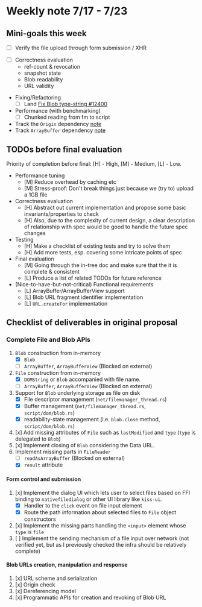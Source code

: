 # Weekly note 7/17 - 7/23

## Mini-goals this week
+ [ ] Verify the file upload through form submission / XHR
- [ ] Correctness evaluation
    - ref-count & revocation
    - snapshot state
    - Blob readability
    - URL validity
- Fixing/Refactoring
    - [ ] Land [Fix Blob type-string #12400](https://github.com/servo/servo/pull/12400)
- Performance (with benchmarking)
    - [ ] Chunked reading from fm to script
- Track the `Origin` dependency [note](../notes/origin.md)
- Track `ArrayBuffer` dependency [note](../notes/typed_array.md)

## TODOs before final evaluation

Priority of completion before final: [H] - High, [M] - Medium, [L] - Low.

+ Performance tuning
    + [M] Reduce overhead by caching etc
    + [M] Stress-proof: Don't break things just because we (try to) upload a 1GB file
+ Correctness evaluation
    + [H] Abstract out current implementation and propose some basic invariants/properties to check
    + [H] Also, due to the complexity of current design, a clear description of relationship with spec would be good to handle the future spec changes
+ Testing
    + [H] Make a checklist of existing tests and try to solve them
    + [H] Add more tests, esp. covering some intricate points of spec
+ Final evaluation
    + [M] Going through the in-tree doc and make sure that the it is complete & consistent
    + [L] Produce a list of related TODOs for future reference
+ (Nice-to-have-but-not-critical) Functional requirements
    + [L] ArrayBuffer/ArrayBufferView support
    + [L] Blob URL fragment identifier implementation
    + [L] `URL.createFor` implementation



## Checklist of deliverables in original proposal
### Complete File and Blob APIs
1. `Blob` construction from in-memory
    - [x] `Blob`
    - [ ] `ArrayBuffer`, `ArrayBufferView` (Blocked on external)
2. `File` construction from in-memory
    - [x] `DOMString` or `Blob` accompanied with file name.
    - [ ] `ArrayBuffer`, `ArrayBufferView` (Blocked on external)
3. Support for `Blob` underlying storage as file on disk
    * [x] File descriptor management (`net/filemanager_thread.rs`)
    * [x] Buffer management (`net/filemanager_thread.rs`, `script/dom/blob.rs`)
    * [x] readability-state management (i.e. `blob.close` method, `script/dom/blob.rs`)
4. [x] Add missing attributes of `File` such as `lastModified` and `type` (`type` is delegated to `Blob`)
5. [x] Implement closing of `Blob` considering the Data URL.
6. Implement missing parts in `FileReader`
    - [ ] `readAsArrayBuffer` (Blocked on external)
    - [x] `result` attribute

#### Form control and submission
1. [x] Implement the dialog UI which lets user to select files based on FFI binding to `nativefiledialog` or other UI library like `kiss-ui`.
    * [x] Handler to the `click` event on file input element
    * [x] Route the path information about selected files to `File` object constructors
2. [x] Implement the missing parts handling the `<input>` element whose `type` is `file`
3. [ ] Implement the sending mechanism of a file input over network (not verified yet, but as I previously checked the infra should be relatively complete)

#### Blob URLs creation, manipulation and response
1. [x] URL scheme and serialization
2. [x] Origin check
3. [x] Dereferencing model
4. [x] Programmatic APIs for creation and revoking of Blob URL
  
